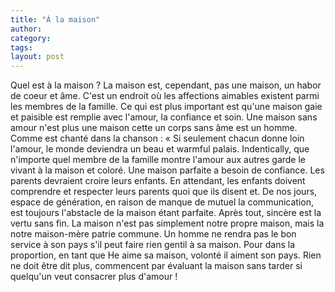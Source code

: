 ```yaml
---
title: "À la maison"
author:
category: 
tags: 
layout: post
---
```

Quel est à la maison ? La maison est, cependant, pas une maison, un habor de coeur et âme. C'est un endroit où les affections aimables existent parmi les membres de la famille. Ce qui est plus important est qu'une maison gaie et paisible est remplie avec l'amour, la confiance et soin. Une maison sans amour n'est plus une maison cette un corps sans âme est un homme. Comme est chanté dans la chanson : « Si seulement chacun donne loin l'amour, le monde deviendra un beau et warmful palais. Indentically, que n'importe quel membre de la famille montre l'amour aux autres garde le vivant à la maison et coloré. Une maison parfaite a besoin de confiance. Les parents devraient croire leurs enfants. En attendant, les enfants doivent comprendre et respecter leurs parents quoi que ils disent et. De nos jours, espace de génération, en raison de manque de mutuel la communication, est toujours l'abstacle de la maison étant parfaite. Après tout, sincère est la vertu sans fin. La maison n'est pas simplement notre propre maison, mais la notre maison-mère patrie commune. Un homme ne rendra pas le bon service à son pays s'il peut faire rien gentil à sa maison. Pour dans la proportion, en tant que He aime sa maison, volonté il aiment son pays. Rien ne doit être dit plus, commencent par évaluant la maison sans tarder si quelqu'un veut consacrer plus d'amour ! 

